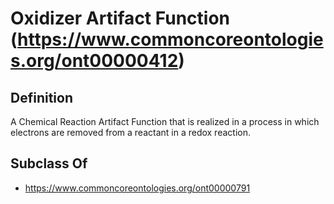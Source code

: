 # Oxidizer Artifact Function (https://www.commoncoreontologies.org/ont00000412)

## Definition
A Chemical Reaction Artifact Function that is realized in a process in which electrons are removed from a reactant in a redox reaction.

## Subclass Of
- https://www.commoncoreontologies.org/ont00000791

